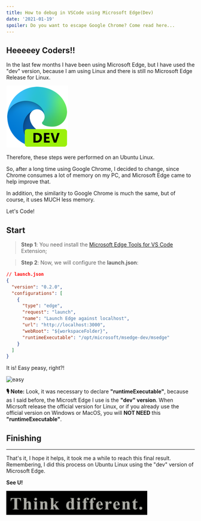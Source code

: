 ```yaml
---
title: How to debug in VSCode using Microsoft Edge(Dev)
date: '2021-01-19'
spoiler: Do you want to escape Google Chrome? Come read here...
---
```


## Heeeeey Coders!!

In the last few months I have been using Microsoft Edge, but I have used the "dev" version, because I am using Linux and there is still no Microsoft Edge Release for Linux.

![edge](./edge.png)

Therefore, these steps were performed on an Ubuntu Linux.

So, after a long time using Google Chrome, I decided to change, since Chrome consumes a lot of memory on my PC, and Microsoft Edge came to help improve that.

In addition, the similarity to Google Chrome is much the same, but of course, it uses MUCH less memory.

Let's Code!

## Start

> **Step 1**: You need install the [Microsoft Edge Tools for VS Code](https://marketplace.visualstudio.com/items?itemName=ms-edgedevtools.vscode-edge-devtools) Extension;

> **Step 2**: Now, we will configure the **launch.json**:
```json
// launch.json
{
  "version": "0.2.0",
  "configurations": [
    {
      "type": "edge",
      "request": "launch",
      "name": "Launch Edge against localhost",
      "url": "http://localhost:3000",
      "webRoot": "${workspaceFolder}",
      "runtimeExecutable": "/opt/microsoft/msedge-dev/msedge"
    }
  ]
}
```

It is! Easy peasy, right?!


![easy](./easy.gif)

**🎙️ Note:** Look, it was necessary to declare **"runtimeExecutable"**, because as I said before, the Microsft Edge I use is the **"dev" version**. When Micrsoft release the official version for Linux, or if you already use the official version on Windows or MacOS, you will **NOT NEED** this **"runtimeExecutable"**.

## Finishing
---
That's it, I hope it helps, it took me a while to reach this final result. Remembering, I did this process on Ubuntu Linux using the "dev" version of Microsoft Edge. 

**See U!**

![think-different](./think.gif)

